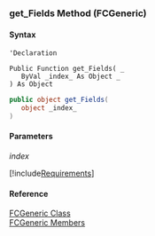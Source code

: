 ﻿### get_Fields Method (FCGeneric)

#### Syntax

```vbnet
'Declaration

Public Function get_Fields( _
   ByVal _index_ As Object _
) As Object
```

```csharp
public object get_Fields( 
   object _index_
)
```

#### Parameters

_index_

[!include[Requirements](../partials/requirements.md)]

#### Reference

[FCGeneric Class](FChoice.Foundation.Clarify.Compatibility~FChoice.Foundation.Clarify.Compatibility.FCGeneric.md)  
[FCGeneric Members](FChoice.Foundation.Clarify.Compatibility~FChoice.Foundation.Clarify.Compatibility.FCGeneric_members.md)